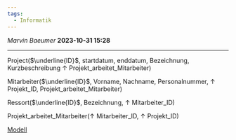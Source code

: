 ```yaml
---
tags:
  - Informatik
---
```

*Marvin Baeumer* **2023-10-31 15:28**

---
Project($\underline{ID}$, startdatum, enddatum, Bezeichnung, Kurzbeschreibung $\uparrow$ Projekt_arbeitet_Mitarbeiter)

Mitarbeiter($\underline{ID}$, Vorname, Nachname, Personalnummer, $\uparrow$ Projekt_ID, Projekt_arbeitet_Mitarbeiter)

Ressort($\underline{ID}$, Bezeichnung, $\uparrow$ Mitarbeiter_ID)

Projekt_arbeitet_Mitarbeiter($\uparrow$ Mitarbeiter_ID, $\uparrow$ Projekt_ID)

[Modell](Informatik/Dia/1%20Relationaledatenbanken/Aufgabe%201.4.png)    